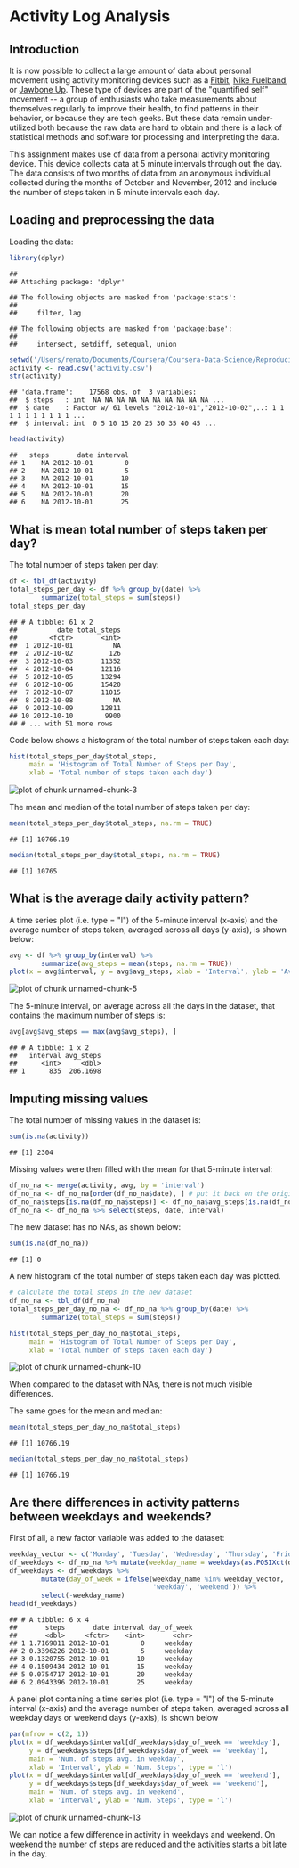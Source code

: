 # Activity Log Analysis

## Introduction

It is now possible to collect a large amount of data about personal movement using activity monitoring devices such as a [Fitbit](http://www.fitbit.com/), [Nike Fuelband](http://www.nike.com/us/en_us/c/nikeplus-fuelband), or [Jawbone Up](https://jawbone.com/up). These type of devices are part of the "quantified self" movement -- a group of enthusiasts who take measurements about themselves regularly to improve their health, to find patterns in their behavior, or because they are tech geeks. But these data remain under-utilized both because the raw data are hard to obtain and there is a lack of statistical methods and software for processing and interpreting the data.

This assignment makes use of data from a personal activity monitoring device. This device collects data at 5 minute intervals through out the day. The data consists of two months of data from an anonymous individual collected during the months of October and November, 2012 and include the number of steps taken in 5 minute intervals each day.

## Loading and preprocessing the data

Loading the data:


```r
library(dplyr)
```

```
## 
## Attaching package: 'dplyr'
```

```
## The following objects are masked from 'package:stats':
## 
##     filter, lag
```

```
## The following objects are masked from 'package:base':
## 
##     intersect, setdiff, setequal, union
```

```r
setwd('/Users/renato/Documents/Coursera/Coursera-Data-Science/Reproducible Research/')
activity <- read.csv('activity.csv')
str(activity)
```

```
## 'data.frame':	17568 obs. of  3 variables:
##  $ steps   : int  NA NA NA NA NA NA NA NA NA NA ...
##  $ date    : Factor w/ 61 levels "2012-10-01","2012-10-02",..: 1 1 1 1 1 1 1 1 1 1 ...
##  $ interval: int  0 5 10 15 20 25 30 35 40 45 ...
```

```r
head(activity)
```

```
##   steps       date interval
## 1    NA 2012-10-01        0
## 2    NA 2012-10-01        5
## 3    NA 2012-10-01       10
## 4    NA 2012-10-01       15
## 5    NA 2012-10-01       20
## 6    NA 2012-10-01       25
```

## What is mean total number of steps taken per day?

The total number of steps taken per day:


```r
df <- tbl_df(activity)
total_steps_per_day <- df %>% group_by(date) %>% 
        summarize(total_steps = sum(steps))
total_steps_per_day
```

```
## # A tibble: 61 x 2
##          date total_steps
##        <fctr>       <int>
##  1 2012-10-01          NA
##  2 2012-10-02         126
##  3 2012-10-03       11352
##  4 2012-10-04       12116
##  5 2012-10-05       13294
##  6 2012-10-06       15420
##  7 2012-10-07       11015
##  8 2012-10-08          NA
##  9 2012-10-09       12811
## 10 2012-10-10        9900
## # ... with 51 more rows
```

Code below shows a histogram of the total number of steps taken each day:


```r
hist(total_steps_per_day$total_steps, 
     main = 'Histogram of Total Number of Steps per Day',
     xlab = 'Total number of steps taken each day')
```

![plot of chunk unnamed-chunk-3](figure/unnamed-chunk-3-1.png)

The mean and median of the total number of steps taken per day:


```r
mean(total_steps_per_day$total_steps, na.rm = TRUE)
```

```
## [1] 10766.19
```

```r
median(total_steps_per_day$total_steps, na.rm = TRUE)
```

```
## [1] 10765
```


## What is the average daily activity pattern?

A time series plot (i.e. type = "l") of the 5-minute interval (x-axis) and the average number of steps taken, averaged across all days (y-axis), is shown below:


```r
avg <- df %>% group_by(interval) %>%
        summarize(avg_steps = mean(steps, na.rm = TRUE))
plot(x = avg$interval, y = avg$avg_steps, xlab = 'Interval', ylab = 'Average steps per day')
```

![plot of chunk unnamed-chunk-5](figure/unnamed-chunk-5-1.png)

The 5-minute interval, on average across all the days in the dataset, that contains the maximum number of steps is:


```r
avg[avg$avg_steps == max(avg$avg_steps), ]
```

```
## # A tibble: 1 x 2
##   interval avg_steps
##      <int>     <dbl>
## 1      835  206.1698
```


## Imputing missing values

The total number of missing values in the dataset is:


```r
sum(is.na(activity))
```

```
## [1] 2304
```

Missing values were then filled with the mean for that 5-minute interval:


```r
df_no_na <- merge(activity, avg, by = 'interval')
df_no_na <- df_no_na[order(df_no_na$date), ] # put it back on the original order
df_no_na$steps[is.na(df_no_na$steps)] <- df_no_na$avg_steps[is.na(df_no_na$steps)] # fill in the NAs
df_no_na <- df_no_na %>% select(steps, date, interval)
```

The new dataset has no NAs, as shown below:


```r
sum(is.na(df_no_na))
```

```
## [1] 0
```

A new histogram of the total number of steps taken each day was plotted.


```r
# calculate the total steps in the new dataset
df_no_na <- tbl_df(df_no_na)
total_steps_per_day_no_na <- df_no_na %>% group_by(date) %>% 
        summarize(total_steps = sum(steps))

hist(total_steps_per_day_no_na$total_steps, 
     main = 'Histogram of Total Number of Steps per Day',
     xlab = 'Total number of steps taken each day')
```

![plot of chunk unnamed-chunk-10](figure/unnamed-chunk-10-1.png)

When compared to the dataset with NAs, there is not much visible differences.

The same goes for the mean and median:

```r
mean(total_steps_per_day_no_na$total_steps)
```

```
## [1] 10766.19
```

```r
median(total_steps_per_day_no_na$total_steps)
```

```
## [1] 10766.19
```


## Are there differences in activity patterns between weekdays and weekends?

First of all, a new factor variable was added to the dataset:


```r
weekday_vector <- c('Monday', 'Tuesday', 'Wednesday', 'Thursday', 'Friday')
df_weekdays <- df_no_na %>% mutate(weekday_name = weekdays(as.POSIXct(date)))
df_weekdays <- df_weekdays %>% 
        mutate(day_of_week = ifelse(weekday_name %in% weekday_vector, 
                                    'weekday', 'weekend')) %>%
        select(-weekday_name)
head(df_weekdays)
```

```
## # A tibble: 6 x 4
##       steps       date interval day_of_week
##       <dbl>     <fctr>    <int>       <chr>
## 1 1.7169811 2012-10-01        0     weekday
## 2 0.3396226 2012-10-01        5     weekday
## 3 0.1320755 2012-10-01       10     weekday
## 4 0.1509434 2012-10-01       15     weekday
## 5 0.0754717 2012-10-01       20     weekday
## 6 2.0943396 2012-10-01       25     weekday
```

A panel plot containing a time series plot (i.e. type = "l") of the 5-minute interval (x-axis) and the average number of steps taken, averaged across all weekday days or weekend days (y-axis), is shown below


```r
par(mfrow = c(2, 1))
plot(x = df_weekdays$interval[df_weekdays$day_of_week == 'weekday'],
     y = df_weekdays$steps[df_weekdays$day_of_week == 'weekday'],
     main = 'Num. of steps avg. in weekday',
     xlab = 'Interval', ylab = 'Num. Steps', type = 'l')
plot(x = df_weekdays$interval[df_weekdays$day_of_week == 'weekend'], 
     y = df_weekdays$steps[df_weekdays$day_of_week == 'weekend'],
     main = 'Num. of steps avg. in weekend',
     xlab = 'Interval', ylab = 'Num. Steps', type = 'l')
```

![plot of chunk unnamed-chunk-13](figure/unnamed-chunk-13-1.png)

We can notice a few difference in activity in weekdays and weekend. On weekend the number of steps are reduced and the activities starts a bit late in the day.
